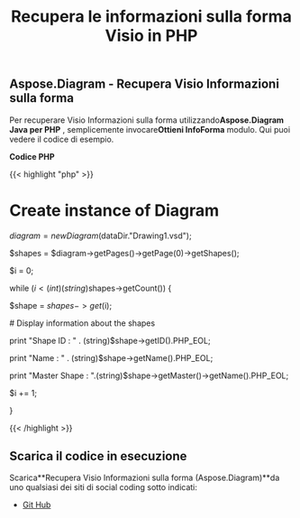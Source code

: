 ﻿---
title: Recupera le informazioni sulla forma Visio in PHP
type: docs
weight: 70
url: /it/java/retrieve-visio-shape-information-in-php/
---
## **Aspose.Diagram - Recupera Visio Informazioni sulla forma**
 Per recuperare Visio Informazioni sulla forma utilizzando**Aspose.Diagram Java per PHP** , semplicemente invocare**Ottieni InfoForma** modulo. Qui puoi vedere il codice di esempio.

**Codice PHP**

{{< highlight "php" >}}

 # Create instance of Diagram

$diagram = new Diagram($dataDir."Drawing1.vsd");

$shapes = $diagram->getPages()->getPage(0)->getShapes();

$i = 0;

while ($i<(int)(string)$shapes->getCount()) {

$shape = $shapes->get($i);

\# Display information about the shapes

print "Shape ID : " . (string)$shape->getID().PHP_EOL;

print "Name : " . (string)$shape->getName().PHP_EOL;

print "Master Shape : ".(string)$shape->getMaster()->getName().PHP_EOL;

$i += 1;

}

{{< /highlight >}}
## **Scarica il codice in esecuzione**
 Scarica**Recupera Visio Informazioni sulla forma (Aspose.Diagram)**da uno qualsiasi dei siti di social coding sotto indicati:

- [Git Hub](https://github.com/asposediagram/Aspose.Diagram-for-Java/blob/master/Plugins/Aspose_Diagram_Java_for_PHP/src/aspose/diagram/WorkingwithShapes/GetShapeInfo.php)
